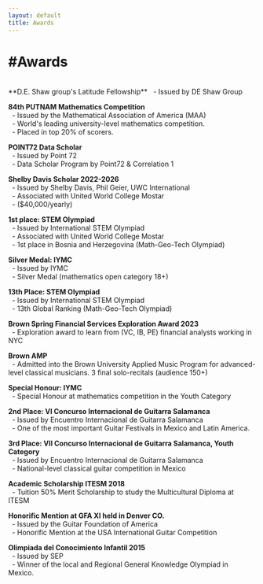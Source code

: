 ```yaml
---
layout: default
title: Awards
---
```

<div class="center">
    <h1>#Awards</h1>
</div>
<br>
**D.E. Shaw group's Latitude Fellowship**  
&nbsp;&nbsp;- Issued by DE Shaw Group

**84th PUTNAM Mathematics Competition**  
&nbsp;&nbsp;- Issued by the Mathematical Association of America (MAA)  
&nbsp;&nbsp;- World's leading university-level mathematics competition.  
&nbsp;&nbsp;- Placed in top 20% of scorers.

**POINT72 Data Scholar**  
&nbsp;&nbsp;- Issued by Point 72  
&nbsp;&nbsp;- Data Scholar Program by Point72 & Correlation 1

**Shelby Davis Scholar 2022-2026**  
&nbsp;&nbsp;- Issued by Shelby Davis, Phil Geier, UWC International  
&nbsp;&nbsp;- Associated with United World College Mostar  
&nbsp;&nbsp;- ($40,000/yearly)

**1st place: STEM Olympiad**  
&nbsp;&nbsp;- Issued by International STEM Olympiad  
&nbsp;&nbsp;- Associated with United World College Mostar  
&nbsp;&nbsp;- 1st place in Bosnia and Herzegovina (Math-Geo-Tech Olympiad)

**Silver Medal: IYMC**  
&nbsp;&nbsp;- Issued by IYMC  
&nbsp;&nbsp;- Silver Medal (mathematics open category 18+)

**13th Place: STEM Olympiad**  
&nbsp;&nbsp;- Issued by International STEM Olympiad  
&nbsp;&nbsp;- 13th Global Ranking (Math-Geo-Tech Olympiad)

**Brown Spring Financial Services Exploration Award 2023**  
&nbsp;&nbsp;- Exploration award to learn from (VC, IB, PE) financial analysts working in NYC

**Brown AMP**  
&nbsp;&nbsp;- Admitted into the Brown University Applied Music Program for advanced-level classical musicians. 3 final solo-recitals (audience 150+)

**Special Honour: IYMC**  
&nbsp;&nbsp;- Special Honour at mathematics competition in the Youth Category

**2nd Place: VI Concurso Internacional de Guitarra Salamanca**  
&nbsp;&nbsp;- Issued by Encuentro Internacional de Guitarra Salamanca  
&nbsp;&nbsp;- One of the most important Guitar Festivals in Mexico and Latin America.

**3rd Place: VII Concurso Internacional de Guitarra Salamanca, Youth Category**  
&nbsp;&nbsp;- Issued by Encuentro Internacional de Guitarra Salamanca  
&nbsp;&nbsp;- National-level classical guitar competition in Mexico

**Academic Scholarship ITESM 2018**  
&nbsp;&nbsp;- Tuition 50% Merit Scholarship to study the Multicultural Diploma at ITESM

**Honorific Mention at GFA XI held in Denver CO.**  
&nbsp;&nbsp;- Issued by the Guitar Foundation of America  
&nbsp;&nbsp;- Honorific Mention at the USA International Guitar Competition

**Olimpiada del Conocimiento Infantil 2015**  
&nbsp;&nbsp;- Issued by SEP  
&nbsp;&nbsp;- Winner of the local and Regional General Knowledge Olympiad in Mexico.
<br>
<br>
<br>
<br>
<br>
